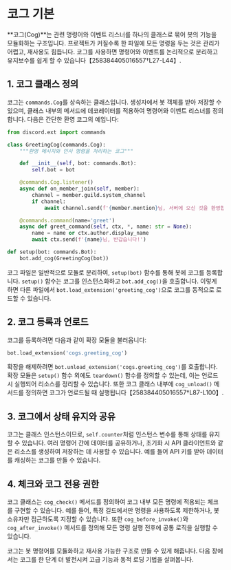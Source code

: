 # 코그 기본

**코그(Cog)**는 관련 명령어와 이벤트 리스너를 하나의 클래스로 묶어 봇의 기능을 모듈화하는 구조입니다. 프로젝트가 커질수록 한 파일에 모든 명령을 두는 것은 관리가 어렵고, 재사용도 힘듭니다. 코그를 사용하면 명령어와 이벤트를 논리적으로 분리하고 유지보수를 쉽게 할 수 있습니다【258384405016557†L27-L44】.

## 1. 코그 클래스 정의

코그는 `commands.Cog`를 상속하는 클래스입니다. 생성자에서 봇 객체를 받아 저장할 수 있으며, 클래스 내부의 메서드에 데코레이터를 적용하여 명령어와 이벤트 리스너를 정의합니다. 다음은 간단한 환영 코그의 예입니다:

```python
from discord.ext import commands

class GreetingCog(commands.Cog):
    """환영 메시지와 인사 명령을 처리하는 코그"""

    def __init__(self, bot: commands.Bot):
        self.bot = bot

    @commands.Cog.listener()
    async def on_member_join(self, member):
        channel = member.guild.system_channel
        if channel:
            await channel.send(f'{member.mention}님, 서버에 오신 것을 환영합니다!')

    @commands.command(name='greet')
    async def greet_command(self, ctx, *, name: str = None):
        name = name or ctx.author.display_name
        await ctx.send(f'{name}님, 반갑습니다!')

def setup(bot: commands.Bot):
    bot.add_cog(GreetingCog(bot))
```

코그 파일은 일반적으로 모듈로 분리하여, `setup(bot)` 함수를 통해 봇에 코그를 등록합니다. `setup()` 함수는 코그를 인스턴스화하고 `bot.add_cog()`을 호출합니다. 이렇게 하면 다른 파일에서 `bot.load_extension('greeting_cog')`으로 코그를 동적으로 로드할 수 있습니다.

## 2. 코그 등록과 언로드

코그를 등록하려면 다음과 같이 확장 모듈을 불러옵니다:

```python
bot.load_extension('cogs.greeting_cog')
```

확장을 해제하려면 `bot.unload_extension('cogs.greeting_cog')`를 호출합니다. 확장 모듈은 `setup()` 함수 외에도 `teardown()` 함수를 정의할 수 있는데, 이는 언로드 시 실행되어 리소스를 정리할 수 있습니다. 또한 코그 클래스 내부에 `cog_unload()` 메서드를 정의하면 코그가 언로드될 때 실행됩니다【258384405016557†L87-L100】.

## 3. 코그에서 상태 유지와 공유

코그는 클래스 인스턴스이므로, `self.counter`처럼 인스턴스 변수를 통해 상태를 유지할 수 있습니다. 여러 명령어 간에 데이터를 공유하거나, 초기화 시 API 클라이언트와 같은 리소스를 생성하여 저장하는 데 사용할 수 있습니다. 예를 들어 API 키를 받아 데이터를 캐싱하는 코그를 만들 수 있습니다.

## 4. 체크와 코그 전용 권한

코그 클래스는 `cog_check()` 메서드를 정의하여 코그 내부 모든 명령에 적용되는 체크를 구현할 수 있습니다. 예를 들어, 특정 길드에서만 명령을 사용하도록 제한하거나, 봇 소유자만 접근하도록 지정할 수 있습니다. 또한 `cog_before_invoke()`와 `cog_after_invoke()` 메서드를 정의해 모든 명령 실행 전후에 공통 로직을 실행할 수 있습니다.

코그는 봇 명령어를 모듈화하고 재사용 가능한 구조로 만들 수 있게 해줍니다. 다음 장에서는 코그를 한 단계 더 발전시켜 고급 기능과 동적 로딩 기법을 살펴봅니다.



